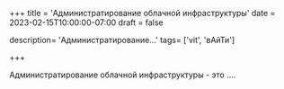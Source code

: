 +++
title = 'Администратирование облачной инфраструктуры'
date = 2023-02-15T10:00:00-07:00
draft = false

description= 'Администратирование...'
tags= ['vit', 'вАйТи']

+++

Администратирование облачной инфраструктуры - это ....




